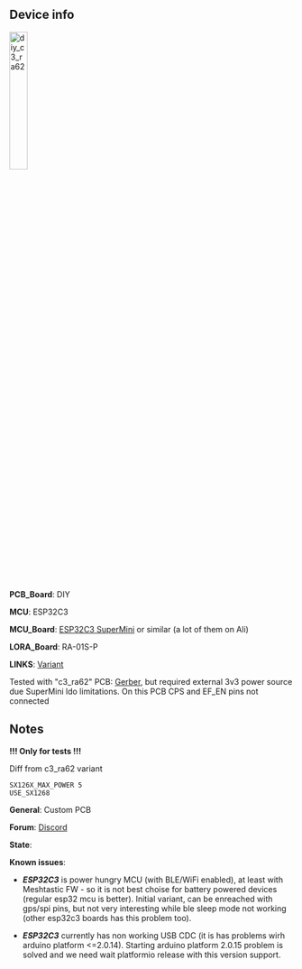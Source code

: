 ## Device info

<img alt = "diy_c3_ra62" class = "board-img img-thumbnail img-responsive rounded float-end" src="https://raw.githubusercontent.com/mrekin/MeshtasticCustomBoards/main/firmware/variants/diy/diy_c3_ra-01s-p/img1.jpg" width="25%">

**PCB_Board**: DIY

**MCU**: ESP32C3

**MCU_Board**: [ESP32C3 SuperMini](https://www.nologo.tech/product/esp32/esp32c3SuperMini/esp32C3SuperMini.html) or similar (a lot of them on Ali)

**LORA_Board**: RA-01S-P

**LINKS**: [Variant](https://github.com/mrekin/MeshtasticCustomBoards/tree/main/firmware/variants/diy/diy_c3_ra-01s-p)

Tested with "c3_ra62" PCB: [Gerber](https://github.com/mrekin/MeshtasticCustomBoards/tree/main/Gerbers/ra62_c3_smini), but required external 3v3 power source due SuperMini ldo limitations.  On this PCB CPS and EF_EN pins not connected

## Notes

**!!! Only for tests !!!**

Diff from c3_ra62 variant

```
SX126X_MAX_POWER 5
USE_SX1268
```


**General**: Custom PCB

**Forum**: [Discord](https://discord.com/channels/867578229534359593/871539930852130866)

**State**:

**Known issues**: 

- ***ESP32C3*** is power hungry MCU (with BLE/WiFi enabled), at least with Meshtastic FW - so it is not best choise for battery powered devices (regular esp32 mcu is better).
      Initial variant, can be enreached with gps/spi pins, but not very interesting while ble sleep mode not working (other esp32c3 boards has this problem too).
  
- ***ESP32C3*** currently has non working USB CDC (it is has problems wirh arduino platform <=2.0.14). Starting arduino platform 2.0.15 problem is solved and we need wait platformio release with this version support.

          
